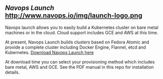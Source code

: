 *Navops Launch* http://www.navops.io/img/launch-logo.png
---

Navops launch allows you to easily build a Kubernetes cluster on bare metal machines or in the cloud. Cloud support includes GCE and AWS  at this time.

At present, Navops Launch builds clusters based on Fedora Atomic and provide a complete cluster including Docker Engine, Flannel, etcd and Kubernetes.
[Download Navops Launch here](http://navops.io/launch-1.html)

At download time you can select your provisioning method which includes bare metal, AWS and GCE.
See the PDF manual in this repo for installation details.

